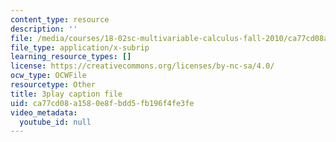 ```yaml
---
content_type: resource
description: ''
file: /media/courses/18-02sc-multivariable-calculus-fall-2010/ca77cd08a1580e8fbdd5fb196f4fe3fe_p06QDsAPY4g.srt
file_type: application/x-subrip
learning_resource_types: []
license: https://creativecommons.org/licenses/by-nc-sa/4.0/
ocw_type: OCWFile
resourcetype: Other
title: 3play caption file
uid: ca77cd08-a158-0e8f-bdd5-fb196f4fe3fe
video_metadata:
  youtube_id: null
---
```

